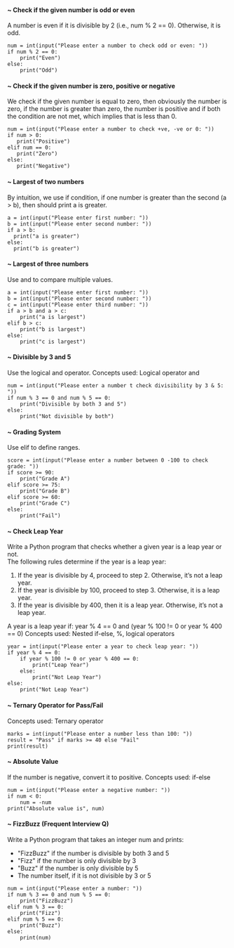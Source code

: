 #### ~ Check if the given number is odd or even
A number is even if it is divisible by 2 (i.e., num % 2 == 0). Otherwise, it is odd.
```
num = int(input("Please enter a number to check odd or even: "))
if num % 2 == 0:
    print("Even")
else:
    print("Odd")
```
#### ~ Check if the given number is zero, positive or negative
 We check if the given number is equal to zero, then obviously the number is zero, if the number is greater than zero, the number is positive and if both the condition are not met, which implies that is less than 0.
 ```
num = int(input("Please enter a number to check +ve, -ve or 0: "))
if num > 0:
    print("Positive")
elif num == 0:
    print("Zero")
else:
    print("Negative")
 ```
 #### ~ Largest of two numbers
 By intuition, we use if condition, if one number is greater than the second (a > b), then should print a is greater.
  ```
a = int(input("Please enter first number: "))
b = int(input("Please enter second number: "))
if a > b:
    print("a is greater")
else:
    print("b is greater")
 ```
#### ~ Largest of three numbers
Use and to compare multiple values.
```
a = int(input("Please enter first number: "))
b = int(input("Please enter second number: "))
c = int(input("Please enter third number: "))
if a > b and a > c:
    print("a is largest")
elif b > c:
    print("b is largest")
else:
    print("c is largest")
```
#### ~ Divisible by 3 and 5
Use the logical and operator.
Concepts used: Logical operator and
```
num = int(input("Please enter a number t check divisibility by 3 & 5: "))
if num % 3 == 0 and num % 5 == 0:
    print("Divisible by both 3 and 5")
else:
    print("Not divisible by both")
```
#### ~ Grading System
Use elif to define ranges.
```
score = int(input("Please enter a number between 0 -100 to check grade: "))
if score >= 90:
    print("Grade A")
elif score >= 75:
    print("Grade B")
elif score >= 60:
    print("Grade C")
else:
    print("Fail")
```
#### ~ Check Leap Year
Write a Python program that checks whether a given year is a leap year or not.  
The following rules determine if the year is a leap year:

1. If the year is divisible by 4, proceed to step 2. Otherwise, it’s not a leap year.
2. If the year is divisible by 100, proceed to step 3. Otherwise, it is a leap year.
3. If the year is divisible by 400, then it is a leap year. Otherwise, it’s not a leap year.

A year is a leap year if:
year % 4 == 0 and (year % 100 != 0 or year % 400 == 0)
Concepts used: Nested if-else, %, logical operators
```
year = int(input("Please enter a year to check leap year: "))
if year % 4 == 0:
    if year % 100 != 0 or year % 400 == 0:
        print("Leap Year")
    else:
        print("Not Leap Year")
else:
    print("Not Leap Year")
```
#### ~ Ternary Operator for Pass/Fail

Concepts used: Ternary operator
```
marks = int(input("Please enter a number less than 100: "))
result = "Pass" if marks >= 40 else "Fail"
print(result)
```
#### ~ Absolute Value
If the number is negative, convert it to positive.
Concepts used: if-else
```
num = int(input("Please enter a negative number: "))
if num < 0:
    num = -num
print("Absolute value is", num)
```
#### ~ FizzBuzz (Frequent Interview Q)

Write a Python program that takes an integer num and prints:  
  - "FizzBuzz" if the number is divisible by both 3 and 5
  - "Fizz" if the number is only divisible by 3
  - "Buzz" if the number is only divisible by 5
  - The number itself, if it is not divisible by 3 or 5
   
```
num = int(input("Please enter a number: "))
if num % 3 == 0 and num % 5 == 0:
    print("FizzBuzz")
elif num % 3 == 0:
    print("Fizz")
elif num % 5 == 0:
    print("Buzz")
else:
    print(num)
```
